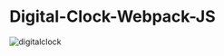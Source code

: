 # Digital-Clock-Webpack-JS

![digitalclock](https://user-images.githubusercontent.com/53448165/192069372-01e5ac5a-21b7-419f-b7c9-1c451b20c9ca.png)

